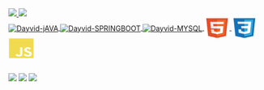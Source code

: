 <div>
    <a href="https://github.com/dayviddouglas">
    <img height="180em" src="https://github-readme-stats.vercel.app/api?username=dayviddouglas&show_icons=true&theme=dracula&include_all_commits=true&count_private=true"/>
    <img height="180em" src="https://github-readme-stats.vercel.app/api/top-langs/?username=dayviddouglas&layout=compact&langs_count=7&theme=dracula"/>
  </div>




<div style="display: inline_block";>
  <img align="center" alt="Dayvid-jAVA" height="40" width="50" src="https://inforchannel.com.br/wp-content/uploads/2021/03/e2d2f80e-java-logo-1.png">
  <img align="center" alt="Dayvid-SPRINGBOOT" height="40" width="50" src="https://4.bp.blogspot.com/-ou-a_Aa1t7A/W6IhNc3Q0gI/AAAAAAAAD6Y/pwh44arKiuM_NBqB1H7Pz4-7QhUxAgZkACLcBGAs/s1600/spring-boot-logo.png">
  <img align="center" alt="Dayvid-MYSQL" height="40" width="50" src="https://geeklk.com/wp-content/uploads/2014/03/mysql-geeklk.jpg">
  <img align="center" alt="Dayvid-HTML" height="40" width="50" src="https://raw.githubusercontent.com/devicons/devicon/master/icons/html5/html5-original.svg">
  <img align="center" alt="Dayvid-CSS" height="40" width="50" src="https://raw.githubusercontent.com/devicons/devicon/master/icons/css3/css3-original.svg">
  <img align="center" alt="Dayvid-Js" height="40" width="50" src="https://raw.githubusercontent.com/devicons/devicon/master/icons/javascript/javascript-plain.svg">   
</div>
  
  ##
<div> 
  <a href="https://www.instagram.com/dayvid.douglas.7/" target="_blank"><img src="https://img.shields.io/badge/-Instagram-%23E4405F?style=for-the-badge&logo=instagram&logoColor=white" target="_blank"></a> 
  <a href = "mailto:dayvidacademico@gmail.com"><img src="https://img.shields.io/badge/-Gmail-%23333?style=for-the-badge&logo=gmail&logoColor=white" target="_blank"></a>
  <a href="https://www.linkedin.com/in/dayvid-douglas-desenvolvedor/" target="_blank"><img src="https://img.shields.io/badge/-LinkedIn-%230077B5?style=for-the-badge&logo=linkedin&logoColor=white" target="_blank"></a> 
  
</div>
